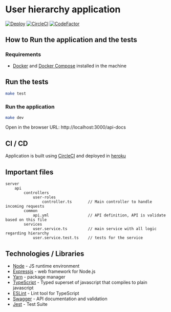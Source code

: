 # User hierarchy application

[![Deploy](https://www.herokucdn.com/deploy/button.svg)](https://heroku.com/deploy)
[![CircleCI](https://circleci.com/gh/hjemmel/users-hierarchy.svg?style=svg)](https://circleci.com/gh/hjemmel/users-hierarchy)
[![CodeFactor](https://www.codefactor.io/repository/github/hjemmel/users-hierarchy/badge)](https://www.codefactor.io/repository/github/hjemmel/users-hierarchy)

## How to Run the application and the tests

### Requirements

* [Docker](https://docs.docker.com/install/linux/docker-ce/ubuntu/) and [Docker Compose](https://docs.docker.com/compose/install/) installed in the machine

## Run the tests

```sh
make test
```

### Run the application

```sh
make dev
```

Open in the browser URL: http://localhost:3000/api-docs

## CI / CD

Application is built using [CircleCI](https://circleci.com/gh/hjemmel/users-hierarchy) and deployed in [heroku](https://users-hierarchy.herokuapp.com/api-docs/) 

## Important files
 
```
server
    api
        controllers      
            user-roles
                controller.ts       // Main controller to handle incoming requests
        common
            api.yml                 // API definition, API is validate based on this file
        services         
            user.service.ts         // main service with all logic regarding hierarchy
            user.service.test.ts    // tests for the service
```

## Technologies / Libraries

-   [Node](https://nodejs.org/en/) - JS runtime environment
-   [Expressjs](https://expressjs.com) -  web framework for Node.js
-   [Yarn](https://yarnpkg.com/en/) - package manager
-   [TypeScript](https://www.typescriptlang.org) - Typed superset of javascript that compiles to plain javascript
-   [ESLint](https://eslint.org/) - Lint tool for TypeScript
-   [Swagger](https://swagger.io) - API documentation and validation
-   [Jest](https://jestjs.io) - Test Suite
